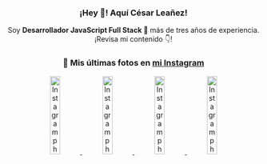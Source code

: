 <div align="center">

<h3>¡Hey 👋! Aquí César Leañez!</h3>

<p>Soy <strong>Desarrollador JavaScript Full Stack 🚀</strong> más de tres años de experiencia.<br />¡Revisa mi contenido 👇!</p>

### 📸 Mis últimas fotos en [mi Instagram](https://instagram.com/cesarsoftware.dev)


<a href='https://instagram.com/p/DNo_bfvu6ig' target='_blank'>
  <img width='20%' src='https://scontent.cdninstagram.com/v/t51.82787-15/535956815_17929139298097059_6575882262154849022_n.jpg?stp=dst-jpg_e15_tt6&_nc_cat=111&ig_cache_key=MzcwNDQ4OTY1OTk1NTEyODQ4MA%3D%3D.3-ccb1-7&ccb=1-7&_nc_sid=58cdad&efg=eyJ2ZW5jb2RlX3RhZyI6InhwaWRzLjcyMHgxMjgwLnNkci5DMyJ9&_nc_ohc=oqhfI-EJZWoQ7kNvwHJBmTS&_nc_oc=Admv5KsksMlXITn6LLOcHpnlpf3AewteQrSLpgDlEO5nJA_JQs3pePwwlAju2vaoa08&_nc_ad=z-m&_nc_cid=0&_nc_zt=23&_nc_ht=scontent.cdninstagram.com&_nc_gid=CGFzwXWKjasl1v2rhBNUXg&oh=00_AfU2_4aU8RSDVPNrq3ZiW1SgmAvpZCmreuF0qVqbt1Ud2w&oe=68B9827B' alt='Instagram photo' />
</a>
<a href='https://instagram.com/p/DKcTQWgxLum' target='_blank'>
  <img width='20%' src='https://instagram.fcmn2-1.fna.fbcdn.net/v/t51.2885-15/503849034_17919602952097059_4092165478866362923_n.jpg?stp=dst-jpg_e35_tt6&efg=eyJ2ZW5jb2RlX3RhZyI6IkZFRUQuaW1hZ2VfdXJsZ2VuLjE0NDB4MTQ0NS5zZHIuZjc1NzYxLmRlZmF1bHRfaW1hZ2UuYzIifQ&_nc_ht=instagram.fcmn2-1.fna.fbcdn.net&_nc_cat=103&_nc_oc=Q6cZ2QHHF1uPcpRwthuxvXVRlbzXIgUJF_RNGQfEL4QRYAjCD7ebYwg6eda-lCf0Y0aLaZk&_nc_ohc=tvwTeVMiVcUQ7kNvwHcpWBl&_nc_gid=CGFzwXWKjasl1v2rhBNUXg&edm=ACWDqb8BAAAA&ccb=7-5&ig_cache_key=MzY0Njg3NDQ4NDgzMDY4MjAyMg%3D%3D.3-ccb7-5&oh=00_AfXbRcZC0Kn222zF1I8bZhE03nWr4wOVCPfJk_if2-BxgA&oe=68B96F65&_nc_sid=ee9879' alt='Instagram photo' />
</a>
<a href='https://instagram.com/p/DKcTCZnuO-S' target='_blank'>
  <img width='20%' src='https://scontent.cdninstagram.com/v/t51.75761-15/503168549_17919602796097059_3346483577265803486_n.jpg?stp=dst-jpg_e15_tt6&_nc_cat=105&ig_cache_key=MzY0Njg3MzUyNjA5NTkwMDU2Mg%3D%3D.3-ccb1-7&ccb=1-7&_nc_sid=58cdad&efg=eyJ2ZW5jb2RlX3RhZyI6InhwaWRzLjE5MTZ4MTA3OC5zZHIuQzMifQ%3D%3D&_nc_ohc=e_JzIOCdRYYQ7kNvwH1Gh28&_nc_oc=AdndcI9G_OvwJPNQq5FUOEctbmkva3ZcCA06GVS-Ms0Xay8V3riqMHkRm0rcOaQ85rY&_nc_ad=z-m&_nc_cid=0&_nc_zt=23&_nc_ht=scontent.cdninstagram.com&_nc_gid=CGFzwXWKjasl1v2rhBNUXg&oh=00_AfV4XagdKgEKyH2SeZdL6V88J9Qtl0-4WES6VqAmEJ1Ebg&oe=68B975E3' alt='Instagram photo' />
</a>
<a href='https://instagram.com/p/DIt9Oknp-PZ' target='_blank'>
  <img width='20%' src='https://instagram.fcmn2-1.fna.fbcdn.net/v/t51.2885-15/491444712_17914409433097059_55076089485466172_n.jpg?stp=dst-jpg_e35_tt6&efg=eyJ2ZW5jb2RlX3RhZyI6IkZFRUQuaW1hZ2VfdXJsZ2VuLjU1MngzNDEuc2RyLmY3NTc2MS5kZWZhdWx0X2ltYWdlLmMyIn0&_nc_ht=instagram.fcmn2-1.fna.fbcdn.net&_nc_cat=103&_nc_oc=Q6cZ2QHHF1uPcpRwthuxvXVRlbzXIgUJF_RNGQfEL4QRYAjCD7ebYwg6eda-lCf0Y0aLaZk&_nc_ohc=lwVOWfJSSCsQ7kNvwFju02Z&_nc_gid=CGFzwXWKjasl1v2rhBNUXg&edm=ACWDqb8BAAAA&ccb=7-5&ig_cache_key=MzYxNTgxNTM1ODA3ODI0Nzg5Nw%3D%3D.3-ccb7-5&oh=00_AfUSaydU4RiBecIVfinKu11E5Vj3to-rr5U8aeabZoCzkA&oe=68B9636B&_nc_sid=ee9879' alt='Instagram photo' />
</a>

</div>
